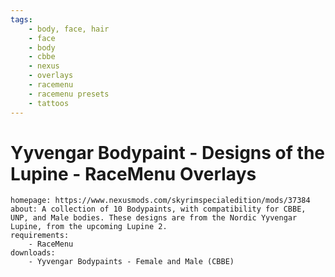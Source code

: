 ```yaml
---
tags:
    - body, face, hair
    - face
    - body
    - cbbe
    - nexus
    - overlays
    - racemenu
    - racemenu presets
    - tattoos
---
```


# Yyvengar Bodypaint - Designs of the Lupine - RaceMenu Overlays

```project_info
homepage: https://www.nexusmods.com/skyrimspecialedition/mods/37384
about: A collection of 10 Bodypaints, with compatibility for CBBE, UNP, and Male bodies. These designs are from the Nordic Yyvengar Lupine, from the upcoming Lupine 2.
requirements:
    - RaceMenu
downloads:
    - Yyvengar Bodypaints - Female and Male (CBBE)
```
